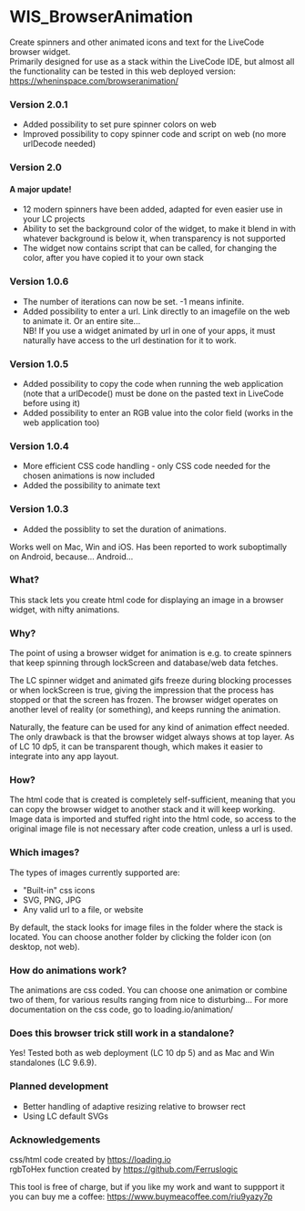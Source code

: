 # WIS_BrowserAnimation
Create spinners and other animated icons and text for the LiveCode browser widget.
<br>
Primarily designed for use as a stack within the LiveCode IDE, but almost all the functionality can be tested in this web deployed version:
<br>
https://wheninspace.com/browseranimation/

### Version 2.0.1
<ul>
<li>Added possibility to set pure spinner colors on web</li>
<li>Improved possibility to copy spinner code and script on web (no more urlDecode needed)</li>
</ul>

### Version 2.0
#### A major update!
<ul>
<li>12 modern spinners have been added, adapted for even easier use in your LC projects</li>
<li>Ability to set the background color of the widget, to make it blend in with whatever background is below it, when transparency is not supported</li>
<li>The widget now contains script that can be called, for changing the color, after you have copied it to your own stack</li>
</ul>

### Version 1.0.6
<ul>
<li>The number of iterations can now be set. -1 means infinite.</li>
<li>Added possibility to enter a url. Link directly to an imagefile on the web to animate it. Or an entire site... <br>NB! If you use a widget animated by url in one of your apps, it must naturally have access to the url destination for it to work.</li>
</ul>

### Version 1.0.5
<ul>
<li>Added possibility to copy the code when running the web application (note that a urlDecode() must be done on the pasted text in LiveCode before using it)</li>
<li>Added possibility to enter an RGB value into the color field (works in the web application too)</li>
</ul>

### Version 1.0.4
<ul>
<li>More efficient CSS code handling - only CSS code needed for the chosen animations is now included</li>
<li>Added the possibility to animate text</li>
</ul>

### Version 1.0.3 
<ul>
<li>Added the possiblity to set the duration of animations.</li>
</ul>

Works well on Mac, Win and iOS. Has been reported to work suboptimally on Android, because... Android...

### What?
This stack lets you create html code for displaying an image in a browser widget, with nifty animations.

### Why?
The point of using a browser widget for animation is e.g. to create spinners that keep spinning through lockScreen and database/web data fetches. 

The LC spinner widget and animated gifs freeze during blocking processes or when lockScreen is true, giving the impression that the process has stopped or that the screen has frozen. The browser widget operates on another level of reality (or something), and keeps running the animation.

Naturally, the feature can be used for any kind of animation effect needed. The only drawback is that the browser widget always shows at top layer. 
As of LC 10 dp5, it can be transparent though, which makes it easier to integrate into any app layout.

### How?
The html code that is created is completely self-sufficient, meaning that you can copy the browser widget to another stack and it will keep working. Image data is imported and stuffed right into the html code, so access to the original image file is not necessary after code creation, unless a url is used.

### Which images?
The types of images currently supported are:
- "Built-in" css icons
- SVG, PNG, JPG
- Any valid url to a file, or website

By default, the stack looks for image files in the folder where the stack is located. You can choose another folder by clicking the folder icon (on desktop, not web).

### How do animations work?
The animations are css coded. You can choose one animation or combine two of them, for various results ranging from nice to disturbing... 
For more documentation on the css code, go to loading.io/animation/

### Does this browser trick still work in a standalone?
Yes! Tested both as web deployment (LC 10 dp 5) and as Mac and Win standalones (LC 9.6.9).

### Planned development
- Better handling of adaptive resizing relative to browser rect
- Using LC default SVGs

### Acknowledgements
css/html code created by https://loading.io <br>
rgbToHex function created by https://github.com/Ferruslogic

This tool is free of charge, but if you like my work and want to suppport it you can buy me a coffee:
https://www.buymeacoffee.com/riu9yazy7p

